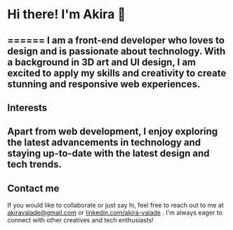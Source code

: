 # Hi there! I'm Akira 👋
======
I am a front-end developer who loves to design and is passionate about technology. With a background in 3D art and UI design, I am excited to apply my skills and creativity to create stunning and responsive web experiences.
------
## Interests
Apart from web development, I enjoy exploring the latest advancements in technology and staying up-to-date with the latest design and tech trends.
------
## Contact me
If you would like to collaborate or just say hi, feel free to reach out to me at [akiravalade@gmail.com](akiravalade@gmail.com)
 or [linkedin.com/akira-valade](https://www.linkedin.com/in/akira-valade-60956b200/)
. I'm always eager to connect with other creatives and tech enthusiasts!
